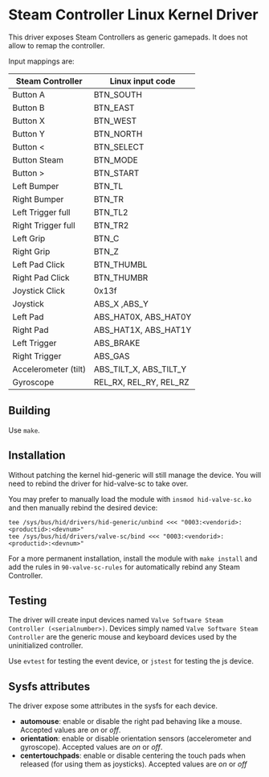 Steam Controller Linux Kernel Driver
====================================

This driver exposes Steam Controllers as generic gamepads. It does not allow to remap the controller.

Input mappings are:

| Steam Controller     | Linux input code       |
| -------------------- | ---------------------- |
| Button A             | BTN_SOUTH              |
| Button B             | BTN_EAST               |
| Button X             | BTN_WEST               |
| Button Y             | BTN_NORTH              |
| Button <             | BTN_SELECT             |
| Button Steam         | BTN_MODE               |
| Button >             | BTN_START              |
| Left Bumper          | BTN_TL                 |
| Right Bumper         | BTN_TR                 |
| Left Trigger full    | BTN_TL2                |
| Right Trigger full   | BTN_TR2                |
| Left Grip            | BTN_C                  |
| Right Grip           | BTN_Z                  |
| Left Pad Click       | BTN_THUMBL             |
| Right Pad Click      | BTN_THUMBR             |
| Joystick Click       | 0x13f                  |
| Joystick             | ABS_X ,ABS_Y           |
| Left Pad             | ABS_HAT0X, ABS_HAT0Y   |
| Right Pad            | ABS_HAT1X, ABS_HAT1Y   |
| Left Trigger         | ABS_BRAKE              |
| Right Trigger        | ABS_GAS                |
| Accelerometer (tilt) | ABS_TILT_X, ABS_TILT_Y |
| Gyroscope            | REL_RX, REL_RY, REL_RZ |


Building
--------

Use `make`.


Installation
------------

Without patching the kernel hid-generic will still manage the device. You will need to rebind the driver for hid-valve-sc to take over.

You may prefer to manually load the module with `insmod hid-valve-sc.ko` and then manually rebind the desired device:

```
tee /sys/bus/hid/drivers/hid-generic/unbind <<< "0003:<vendorid>:<productid>:<devnum>"
tee /sys/bus/hid/drivers/valve-sc/bind <<< "0003:<vendorid>:<productid>:<devnum>"
```

For a more permanent installation, install the module with `make install` and add the rules in `90-valve-sc-rules` for automatically rebind any Steam Controller.


Testing
-------

The driver will create input devices named `Valve Software Steam Controller (<serialnumber>)`. Devices simply named `Valve Software Steam Controller` are the generic mouse and keyboard devices used by the uninitialized controller.

Use `evtest` for testing the event device, or `jstest` for testing the js device.


Sysfs attributes
----------------

The driver expose some attributes in the sysfs for each device.

 - **automouse**: enable or disable the right pad behaving like a mouse. Accepted values are *on* or *off*.
 - **orientation**: enable or disable orientation sensors (accelerometer and gyroscope). Accepted values are *on* or *off*.
 - **centertouchpads**: enable or disable centering the touch pads when released (for using them as joysticks). Accepted values are *on* or *off*

